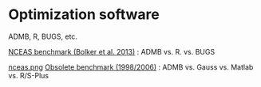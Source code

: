 #  Optimization software

ADMB, R, BUGS, etc.

[NCEAS benchmark (Bolker et al. 2013)][2]
:  ADMB vs. R. vs. BUGS

[nceas.png][4]
[Obsolete benchmark (1998/2006)][5]
:  ADMB vs. Gauss vs. Matlab vs. R/S-Plus



[2]: optimization/nceas.pdf
[4]: optimization/nceas.png
[5]: optimization/obsolete.md

